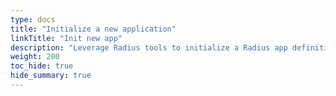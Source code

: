 ```yaml
---
type: docs
title: "Initialize a new application"
linkTitle: "Init new app"
description: "Leverage Radius tools to initialize a Radius app definition directly from source code"
weight: 200
toc_hide: true
hide_summary: true
---
```


<!-- rad app init -->
<!-- DISABLE_ALGOLIA -->
